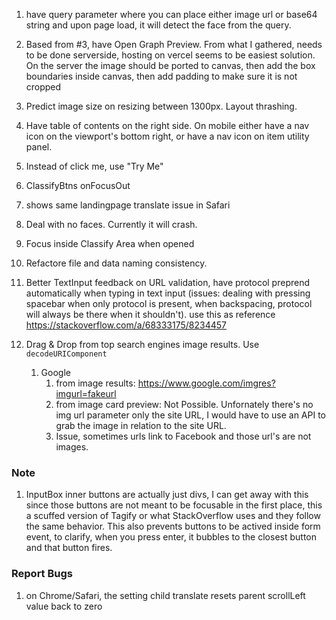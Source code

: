 1. have query parameter where you can place either image url or base64 string and upon page load, it will detect the face from the query.
2. Based from #3, have Open Graph Preview. From what I gathered, needs to be done serverside, hosting on vercel seems to be easiest solution. On the server the image should be ported to canvas, then add the box boundaries inside canvas, then add padding to make sure it is not cropped

3. Predict image size on resizing between 1300px. Layout thrashing.
4. Have table of contents on the right side. On mobile either have a nav icon on the viewport's bottom right, or have a nav icon on item utility panel.
5. Instead of click me, use "Try Me"
6. ClassifyBtns onFocusOut
7. shows same landingpage translate issue in Safari
8. Deal with no faces. Currently it will crash.
9. Focus inside Classify Area when opened
10. Refactore file and data naming consistency.
11. Better TextInput feedback on URL validation, have protocol preprend automatically when typing in text input (issues: dealing with pressing spacebar when only protocol is present, when backspacing, protocol will always be there when it shouldn't). use this as reference https://stackoverflow.com/a/68333175/8234457
12. Drag & Drop from top search engines image results. Use `decodeURIComponent`
    1. Google
       1. from image results: https://www.google.com/imgres?imgurl=fakeurl
       2. from image card preview: Not Possible. Unfornately there's no img url parameter only the site URL, I would have to use an API to grab the image in relation to the site URL.
       3. Issue, sometimes urls link to Facebook and those url's are not images.

### Note

1. InputBox inner buttons are actually just divs, I can get away with this since those buttons are not meant to be focusable in the first place, this a scuffed version of Tagify or what StackOverflow uses and they follow the same behavior. This also prevents buttons to be actived inside form event, to clarify, when you press enter, it bubbles to the closest button and that button fires.

### Report Bugs

1. on Chrome/Safari, the setting child translate resets parent scrollLeft value back to zero
